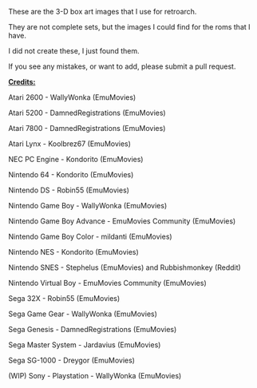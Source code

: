 These are the 3-D box art images that I use for retroarch. 

They are not complete sets, but the images I could find for the roms that I have.

I did not create these, I just found them.

If you see any mistakes, or want to add, please submit a pull request.

<ins>**Credits:**</ins>

Atari 2600 - WallyWonka (EmuMovies)

Atari 5200 - DamnedRegistrations (EmuMovies)

Atari 7800 - DamnedRegistrations (EmuMovies)

Atari Lynx - Koolbrez67 (EmuMovies)

NEC PC Engine - Kondorito (EmuMovies)

Nintendo 64 - Kondorito (EmuMovies)

Nintendo DS - Robin55 (EmuMovies)

Nintendo Game Boy - WallyWonka (EmuMovies)

Nintendo Game Boy Advance - EmuMovies Community (EmuMovies)

Nintendo Game Boy Color - mildanti (EmuMovies)

Nintendo NES - Kondorito (EmuMovies)

Nintendo SNES - Stephelus (EmuMovies) and Rubbishmonkey (Reddit)

Nintendo Virtual Boy - EmuMovies Community (EmuMovies)

Sega 32X - Robin55 (EmuMovies)

Sega Game Gear - WallyWonka (EmuMovies)

Sega Genesis - DamnedRegistrations (EmuMovies)

Sega Master System - Jardavius (EmuMovies)

Sega SG-1000 - Dreygor (EmuMovies)

(WIP) Sony - Playstation - WallyWonka (EmuMovies)
